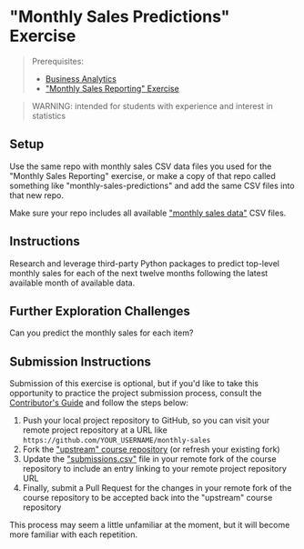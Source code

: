 
# "Monthly Sales Predictions" Exercise

> Prerequisites:
>   + [Business Analytics](/units/unit-4b.md)
>   + ["Monthly Sales Reporting" Exercise](/exercises/monthly-sales-reporting/README.md)

> WARNING: intended for students with experience and interest in statistics

## Setup

Use the same repo with monthly sales CSV data files you used for the "Monthly Sales Reporting" exercise, or make a copy of that repo called something like "monthly-sales-predictions" and add the same CSV files into that new repo.

Make sure your repo includes all available ["monthly sales data"](/data/monthly-sales) CSV files.

## Instructions

Research and leverage third-party Python packages to predict top-level monthly sales for each of the next twelve months following the latest available month of available data.

## Further Exploration Challenges

Can you predict the monthly sales for each item?

## Submission Instructions

Submission of this exercise is optional, but if you'd like to take this opportunity to practice the project submission process, consult the [Contributor's Guide](/CONTRIBUTING.md) and follow the steps below:

  1. Push your local project repository to GitHub, so you can visit your remote project repository at a URL like `https://github.com/YOUR_USERNAME/monthly-sales`
  2. Fork the ["upstream" course repository](https://github.com/prof-rossetti/nyu-info-2335-201905) (or refresh your existing fork)
  3. Update the ["submissions.csv"](submissions.csv) file in your remote fork of the course repository to include an entry linking to your remote project repository URL
  4. Finally, submit a Pull Request for the changes in your remote fork of the course repository to be accepted back into the "upstream" course repository

This process may seem a little unfamiliar at the moment, but it will become more familiar with each repetition.
